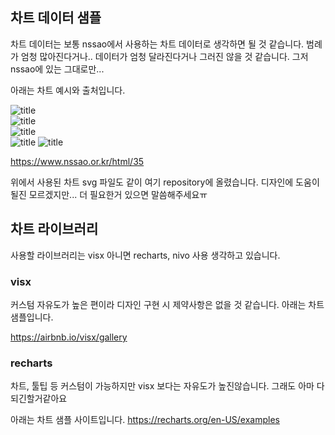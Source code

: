 ## 차트 데이터 샘플
차트 데이터는 보통 nssao에서 사용하는 차트 데이터로 생각하면 될 것 같습니다. 범례가 엄청 많아진다거나.. 데이터가 엄청 달라진다거나 그러진 않을 것 같습니다. 그저 nssao에 있는 그대로만...

아래는 차트 예시와 출처입니다.

![title](https://www.nssao.or.kr/situaction/images/000002/20181212155307238_HMR5W5FS.png)   
![title](https://www.nssao.or.kr/situaction/images/000003/20190719212419219_7J1XSHZL.png)     
![title](https://www.nssao.or.kr/situaction/images/000002/20181211150903139_R97TQ8PL.jpg)   
![title](https://www.nssao.or.kr/situaction/images/000003/20190717110830602_7Q397V4P.jpg) 
![title](https://www.nssao.or.kr/situaction/images/000002/20181217125342235_W3XK3Z79.jpg) 

https://www.nssao.or.kr/html/35

위에서 사용된 차트 svg 파일도 같이 여기 repository에 올렸습니다. 디자인에 도움이 될진 모르겠지만... 더 필요한거 있으면 말씀해주세요ㅠ


## 차트 라이브러리
사용할 라이브러리는 visx 아니면 recharts, nivo 사용 생각하고 있습니다. 

### visx
커스텀 자유도가 높은 편이라 디자인 구현 시 제약사항은 없을 것 같습니다.
아래는 차트 샘플입니다.

https://airbnb.io/visx/gallery

### recharts
차트, 툴팁 등 커스텀이 가능하지만 visx 보다는 자유도가 높진않습니다. 그래도 아마 다 되긴할거같아요

아래는 차트 샘플 사이트입니다.
https://recharts.org/en-US/examples
